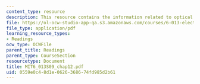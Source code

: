 ```yaml
---
content_type: resource
description: This resource contains the information related to optical communication
file: https://ol-ocw-studio-app-qa.s3.amazonaws.com/courses/6-013-electromagnetics-and-applications-spring-2009/0559e0c48d1e0626368674fd985d2b61_MIT6_013S09_chap12.pdf
file_type: application/pdf
learning_resource_types:
- Readings
ocw_type: OCWFile
parent_title: Readings
parent_type: CourseSection
resourcetype: Document
title: MIT6_013S09_chap12.pdf
uid: 0559e0c4-8d1e-0626-3686-74fd985d2b61
---
```

